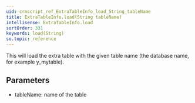 ```yaml
---
uid: crmscript_ref_ExtraTableInfo_load_String_tableName
title: ExtraTableInfo.load(String tableName)
intellisense: ExtraTableInfo.load
sortOrder: 331
keywords: load(String)
so.topic: reference
---
```


This will load the extra table with the given table name (the database name, for example y\_mytable).



## Parameters


 - tableName: name of the table


